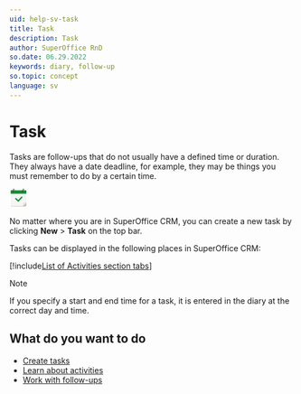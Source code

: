 ```yaml
---
uid: help-sv-task
title: Task
description: Task
author: SuperOffice RnD
so.date: 06.29.2022
keywords: diary, follow-up
so.topic: concept
language: sv
---
```


# Task

Tasks are follow-ups that do not usually have a defined time or duration. They always have a date deadline, for example, they may be things you must remember to do by a certain time.

![icon][img1]

No matter where you are in SuperOffice CRM, you can create a new task by clicking **New** > **Task** on the top bar.

Tasks can be displayed in the following places in SuperOffice CRM:

[!include[List of Activities section tabs](../../learn/includes/list-activities-section-tabs.md)]

> [!NOTE]
> If you specify a start and end time for a task, it is entered in the diary at the correct day and time.

## What do you want to do

* [Create tasks][2]
* [Learn about activities][1]
* [Work with follow-ups][3]

<!-- Referenced links -->
[1]: ../../learn/activity/index.md
[2]: create-task.md
[3]: index.md

<!-- Referenced images -->
[img1]: ../../../../common/icons/appointment-task-h32.png


